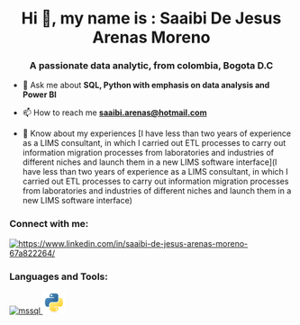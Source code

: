 <h1 align="center">Hi 👋, my name is : Saaibi De Jesus Arenas Moreno</h1>
<h3 align="center">A passionate data analytic, from colombia, Bogota D.C</h3>

- 💬 Ask me about **SQL, Python with emphasis on data analysis and Power BI**

- 📫 How to reach me **saaibi.arenas@hotmail.com**

- 📄 Know about my experiences [I have less than two years of experience as a LIMS consultant, in which I carried out ETL processes to carry out information migration processes from laboratories and industries of different niches and launch them in a new LIMS software interface](I have less than two years of experience as a LIMS consultant, in which I carried out ETL processes to carry out information migration processes from laboratories and industries of different niches and launch them in a new LIMS software interface)

<h3 align="left">Connect with me:</h3>
<p align="left">
<a href="https://linkedin.com/in/https://www.linkedin.com/in/saaibi-de-jesus-arenas-moreno-67a822264/" target="blank"><img align="center" src="https://raw.githubusercontent.com/rahuldkjain/github-profile-readme-generator/master/src/images/icons/Social/linked-in-alt.svg" alt="https://www.linkedin.com/in/saaibi-de-jesus-arenas-moreno-67a822264/" height="30" width="40" /></a>
</p>

<h3 align="left">Languages and Tools:</h3>
<p align="left"> <a href="https://www.microsoft.com/en-us/sql-server" target="_blank" rel="noreferrer"> <img src="https://www.svgrepo.com/show/303229/microsoft-sql-server-logo.svg" alt="mssql" width="40" height="40"/> </a> <a href="https://www.python.org" target="_blank" rel="noreferrer"> <img src="https://raw.githubusercontent.com/devicons/devicon/master/icons/python/python-original.svg" alt="python" width="40" height="40"/> </a> </p>

